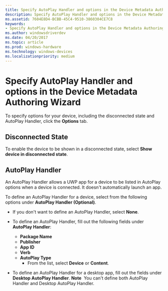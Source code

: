 ```yaml
---
title: Specify AutoPlay Handler and options in the Device Metadata Authoring Wizard
description: Specify AutoPlay Handler and options in the Device Metadata Authoring Wizard
ms.assetid: 7604E8D4-BCBB-45C4-9510-3860304CE7C8
keywords:
- Specify AutoPlay Handler and options in the Device Metadata Authoring Wizard
ms.author: windowsdriverdev
ms.date: 04/20/2017
ms.topic: article
ms.prod: windows-hardware
ms.technology: windows-devices
ms.localizationpriority: medium
---
```


# Specify AutoPlay Handler and options in the Device Metadata Authoring Wizard


To specify options for your device, including the disconnected state and AutoPlay Handler, click the **Options** tab.

## <span id="Disconnected_State"></span><span id="disconnected_state"></span><span id="DISCONNECTED_STATE"></span>Disconnected State


To enable the device to be shown in a disconnected state, select **Show device in disconnected state**.

## <span id="AutoPlay_Handler"></span><span id="autoplay_handler"></span><span id="AUTOPLAY_HANDLER"></span>AutoPlay Handler


An AutoPlay Handler allows a UWP app for a device to be listed in AutoPlay options when a device is connected. It doesn't automatically launch an app.

To define an AutoPlay Handler for a device, select from the following options under **AutoPlay Handler (Optional)**.

-   If you don't want to define an AutoPlay Handler, select **None**.
-   To define an AutoPlay Handler, fill out the following fields under **AutoPlay Handler**:
    -   **Package Name**
    -   **Publisher**
    -   **App ID**
    -   **Verb**
    -   **AutoPlay Type**
        -   From the list, select **Device** or **Content**.
-   To define an AutoPlay Handler for a desktop app, fill out the fields under **Desktop AutoPlay Handler**.
    **Note**  You can't define both AutoPlay Handler and Desktop AutoPlay Handler.

     

 

 





